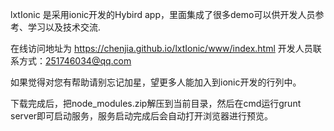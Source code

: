 lxtIonic 是采用ionic开发的Hybird app，里面集成了很多demo可以供开发人员参考、学习以及技术交流.

在线访问地址为 https://chenjia.github.io/lxtIonic/www/index.html 开发人员联系方式：251746034@qq.com

如果觉得对您有帮助请别忘记加星，望更多人能加入到ionic开发的行列中。

下载完成后，把node_modules.zip解压到当前目录，然后在cmd运行grunt server即可启动服务，服务启动完成后会自动打开浏览器进行预览。
